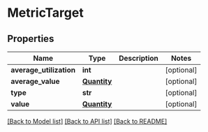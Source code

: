 # MetricTarget

## Properties
Name | Type | Description | Notes
------------ | ------------- | ------------- | -------------
**average_utilization** | **int** |  | [optional] 
**average_value** | [**Quantity**](Quantity.md) |  | [optional] 
**type** | **str** |  | [optional] 
**value** | [**Quantity**](Quantity.md) |  | [optional] 

[[Back to Model list]](../README.md#documentation-for-models) [[Back to API list]](../README.md#documentation-for-api-endpoints) [[Back to README]](../README.md)

